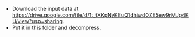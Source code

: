 - Download the input data at https://drive.google.com/file/d/1t_tXKpNyKEuQ1dhiwdOZE5ew9rMJp4KU/view?usp=sharing.
- Put it in this folder and decompress.

